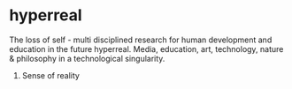 # hyperreal
The loss of self - multi disciplined research for human development and education in the future hyperreal. 
Media, education, art, technology, nature & philosophy in a technological singularity.

1. Sense of reality
